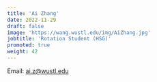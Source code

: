 ```yaml
---
title: 'Ai Zhang'
date: 2022-11-29
draft: false
image: 'https://wang.wustl.edu/img/AiZhang.jpg'
jobtitle: 'Rotation Student (HSG)'
promoted: true
weight: 42
---
```

Email: ai.z@wustl.edu
